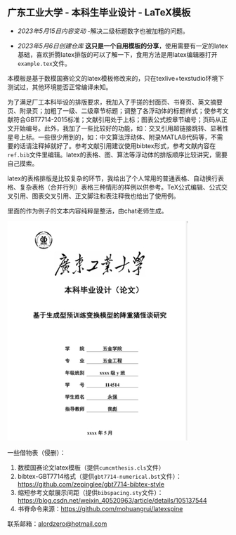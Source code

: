 ## 广东工业大学 - 本科生毕业设计 - LaTeX模板

- *2023年5月15日内容变动*
-解决二级标题数字也被加粗的问题。

- *2023年5月6日创建仓库*
**这只是一个自用模板的分享**，使用需要有一定的latex基础，喜欢折腾latex排版的可以了解一下，食用方法是用latex编辑器打开`example.tex`文件。

本模板是基于数模国赛论文的latex模板修改来的，只在texlive+texstudio环境下测试过，其他环境能否正常编译未知。

为了满足厂工本科毕设的排版要求，我加入了手搓的封面页、书脊页、英文摘要页、附录页；加粗了一级、二级章节标题；调整了各浮动体的标题样式；使参考文献符合GBT7714-2015标准；文献引用处于上标；图表公式按章节编号；页码从正文开始编号。此外，我加了一些比较好的功能，如：交叉引用超链接跳转、显著性星号上标。一些很少用到的，如：中文算法浮动体、附录MATLAB代码等，不需要的话请注释掉就好了。参考文献引用建议使用bibtex形式，参考文献内容在`ref.bib`文件里编辑。latex的表格、图、算法等浮动体的排版顺序比较讲究，需要自己摸索。

latex的表格排版是比较复杂的环节，我给出了个人常用的普通表格、自动换行表格、复杂表格（合并行列）表格三种情形的样例以供参考。TeX公式编辑、公式交叉引用、图表交叉引用、正文脚注和表注释我也给出了使用例。

里面的作为例子的文本内容纯粹是整活，由chat老师生成。

<img src="example.png" height="500" alt="image-example"/>

一些借物表（侵删）：
1. 数模国赛论文latex模板（提供`cumcmthesis.cls`文件）
2. bibtex-GBT7714格式（提供`gbt7714-numerical.bst`文件）：https://github.com/zepinglee/gbt7714-bibtex-style
3. 缩短参考文献展示间距（提供`bibspacing.sty`文件）：https://blog.csdn.net/weixin_40520963/article/details/105137544
4. 书脊命令来源：https://github.com/mohuangrui/latexspine

联系邮箱：alordzero@hotmail.com
